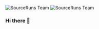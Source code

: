 ![SourceRuns Team](https://user-images.githubusercontent.com/113910254/192745374-a0bea8c0-bcf2-40be-8527-af7e676f5502.gif)
![SourceRuns Team](https://user-images.githubusercontent.com/113910254/192745400-98918e32-3f64-42c8-adc1-434465390f8f.png)
### Hi there 👋


